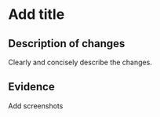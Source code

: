 # Add title

## Description of changes
Clearly and concisely describe the changes.

## Evidence
Add screenshots
